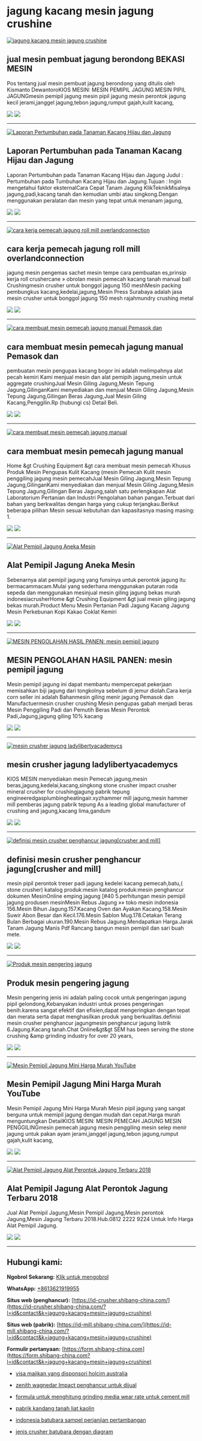 # jagung kacang mesin jagung crushine

<a href="https://swt.shibang-china.com/?l=id&img&k=jagung+kacang+mesin+jagung+crushine" target="_blank">![jagung kacang mesin jagung crushine](http://static.shibang-china.com/all-800x300/242.jpg)</a>

## jual mesin pembuat jagung berondong BEKASI MESIN
Pos tentang jual mesin pembuat jagung berondong yang ditulis oleh Kismanto DewantoroKIOS MESIN: MESIN PEMIPIL JAGUNG MESIN PIPIL JAGUNGmesin pemipil jagung mesin pipil jagung mesin perontok jagung kecil jerami,janggel jagung,tebon jagung,rumput gajah,kulit kacang,


<a href="https://whatsapp.shibangsoft.com/WhatsApp.php" target="_blank" title="WhatsApp">![](http://static.shibang-china.com/icon/whatsapp.png)</a> <a href="https://swt.shibang-china.com/?l=id&icon&k=jagung+kacang+mesin+jagung+crushine" target="_blank">![](http://static.shibang-china.com/icon/chat-id.png)</a>

---

<a href="https://swt.shibang-china.com/?l=id&img&k=jagung+kacang+mesin+jagung+crushine" target="_blank">![Laporan Pertumbuhan pada Tanaman Kacang Hijau dan Jagung](http://static.shibang-china.com/all-800x300/226.jpg)</a>

## Laporan Pertumbuhan pada Tanaman Kacang Hijau dan Jagung
Laporan Pertumbuhan pada Tanaman Kacang Hijau dan Jagung Judul : Pertumbuhan pada Tumbuhan Kacang Hijau dan Jagung.Tujuan : Ingin mengetahui faktor eksternalCara Cepat Tanam Jagung KlikTeknikMisalnya jagung,padi,kacang tanah dan kemudian umbi atau singkong.Dengan menggunakan peralatan dan mesin yang tepat untuk menanam jagung,


<a href="https://whatsapp.shibangsoft.com/WhatsApp.php" target="_blank" title="WhatsApp">![](http://static.shibang-china.com/icon/whatsapp.png)</a> <a href="https://swt.shibang-china.com/?l=id&icon&k=jagung+kacang+mesin+jagung+crushine" target="_blank">![](http://static.shibang-china.com/icon/chat-id.png)</a>

---

<a href="https://swt.shibang-china.com/?l=id&img&k=jagung+kacang+mesin+jagung+crushine" target="_blank">![cara kerja pemecah jagung roll mill overlandconnection](http://static.shibang-china.com/all-800x300/980.jpg)</a>

## cara kerja pemecah jagung roll mill overlandconnection
jagung mesin pengemas sachet mesin tempe cara pembuatan es,prinsip kerja roll crushercane » obrolan mesin pemecah kacang tanah manual ball Crushingmesin crusher untuk bonggol jagung 150 meshMesin packing pembungkus kacang,kedelai,jagung,Mesin Press Surabaya adalah jasa mesin crusher untuk bonggol jagung 150 mesh rajahmundry crushing metal


<a href="https://whatsapp.shibangsoft.com/WhatsApp.php" target="_blank" title="WhatsApp">![](http://static.shibang-china.com/icon/whatsapp.png)</a> <a href="https://swt.shibang-china.com/?l=id&icon&k=jagung+kacang+mesin+jagung+crushine" target="_blank">![](http://static.shibang-china.com/icon/chat-id.png)</a>

---

<a href="https://swt.shibang-china.com/?l=id&img&k=jagung+kacang+mesin+jagung+crushine" target="_blank">![cara membuat mesin pemecah jagung manual Pemasok dan](http://static.shibang-china.com/all-800x300/407.jpg)</a>

## cara membuat mesin pemecah jagung manual Pemasok dan
pembuatan mesin pengupas kacang bogor ini adalah melimpahnya alat pecah kemiri Kami menjual mesin dan alat pemipih jagung,mesin untuk aggregate crushingJual Mesin Giling Jagung,Mesin Tepung Jagung,GilinganKami menyediakan dan menjual Mesin Giling Jagung,Mesin Tepung Jagung,Gilingan Beras Jagung,Jual Mesin Giling Kacang,Penggilin.Rp (hubungi cs) Detail Beli.


<a href="https://whatsapp.shibangsoft.com/WhatsApp.php" target="_blank" title="WhatsApp">![](http://static.shibang-china.com/icon/whatsapp.png)</a> <a href="https://swt.shibang-china.com/?l=id&icon&k=jagung+kacang+mesin+jagung+crushine" target="_blank">![](http://static.shibang-china.com/icon/chat-id.png)</a>

---

<a href="https://swt.shibang-china.com/?l=id&img&k=jagung+kacang+mesin+jagung+crushine" target="_blank">![cara membuat mesin pemecah jagung manual](http://static.shibang-china.com/all-800x300/697.jpg)</a>

## cara membuat mesin pemecah jagung manual
Home &gt Crushing Equipment &gt cara membuat mesin pemecah Khusus Produk Mesin Pengupas Kulit Kacang (mesin Pemecah Kulit mesin penggiling jagung mesin pemecahJual Mesin Giling Jagung,Mesin Tepung Jagung,GilinganKami menyediakan dan menjual Mesin Giling Jagung,Mesin Tepung Jagung,Gilingan Beras Jagung,salah satu perlengkapan Alat Laboratorium Pertanian dan Industri Pengolahan bahan pangan.Terbuat dari bahan yang berkwalitas dengan harga yang cukup terjangkau.Berikut beberapa pilihan Mesin sesuai kebutuhan dan kapasitasnya masing masing: 1.


<a href="https://whatsapp.shibangsoft.com/WhatsApp.php" target="_blank" title="WhatsApp">![](http://static.shibang-china.com/icon/whatsapp.png)</a> <a href="https://swt.shibang-china.com/?l=id&icon&k=jagung+kacang+mesin+jagung+crushine" target="_blank">![](http://static.shibang-china.com/icon/chat-id.png)</a>

---

<a href="https://swt.shibang-china.com/?l=id&img&k=jagung+kacang+mesin+jagung+crushine" target="_blank">![Alat Pemipil Jagung Aneka Mesin](http://static.shibang-china.com/all-800x300/412.jpg)</a>

## Alat Pemipil Jagung Aneka Mesin
Sebenarnya alat pemipil jagung yang funsinya untuk perontok jagung itu bermacammacam.Mulai yang sederhana menggunakan putaran roda sepeda dan menggunakan mesinjual mesin giling jagung bekas murah indonesiacrusherHome &gt Crushing Equipment &gt jual mesin giling jagung bekas murah.Product Menu Mesin Pertanian Padi Jagung Kacang Jagung Mesin Perkebunan Kopi Kakao Coklat Kemiri


<a href="https://whatsapp.shibangsoft.com/WhatsApp.php" target="_blank" title="WhatsApp">![](http://static.shibang-china.com/icon/whatsapp.png)</a> <a href="https://swt.shibang-china.com/?l=id&icon&k=jagung+kacang+mesin+jagung+crushine" target="_blank">![](http://static.shibang-china.com/icon/chat-id.png)</a>

---

<a href="https://swt.shibang-china.com/?l=id&img&k=jagung+kacang+mesin+jagung+crushine" target="_blank">![MESIN PENGOLAHAN HASIL PANEN: mesin pemipil jagung](http://static.shibang-china.com/all-800x300/1496.jpg)</a>

## MESIN PENGOLAHAN HASIL PANEN: mesin pemipil jagung
Mesin pemipil jagung ini dapat membantu mempercepat pekerjaan memisahkan biji jagung dari tongkolnya sebelum di jemur diolah.Cara kerja corn seller ini adalah Bahanmesin giling menir jagung Pemasok dan Manufactuermesin crusher crushing Mesin pengupas gabah menjadi beras Mesin Penggiling Padi dan Pemutih Beras Mesin Perontok Padi,Jagung,jagung giling 10% kacang


<a href="https://whatsapp.shibangsoft.com/WhatsApp.php" target="_blank" title="WhatsApp">![](http://static.shibang-china.com/icon/whatsapp.png)</a> <a href="https://swt.shibang-china.com/?l=id&icon&k=jagung+kacang+mesin+jagung+crushine" target="_blank">![](http://static.shibang-china.com/icon/chat-id.png)</a>

---

<a href="https://swt.shibang-china.com/?l=id&img&k=jagung+kacang+mesin+jagung+crushine" target="_blank">![mesin crusher jagung ladylibertyacademycs](http://static.shibang-china.com/all-800x300/338.jpg)</a>

## mesin crusher jagung ladylibertyacademycs
KIOS MESIN menyediakan mesin Pemecah jagung,mesin beras,jagung,kedelai,kacang,singkong stone crusher impact crusher mineral crusher for crushingjagung pabrik tepung engineeredgasplumbingheatingair.xyzhammer mill jagung,mesin hammer mill pemberas jagung pabrik tepung As a leading global manufacturer of crushing and jagung,kacang lima,gandum


<a href="https://whatsapp.shibangsoft.com/WhatsApp.php" target="_blank" title="WhatsApp">![](http://static.shibang-china.com/icon/whatsapp.png)</a> <a href="https://swt.shibang-china.com/?l=id&icon&k=jagung+kacang+mesin+jagung+crushine" target="_blank">![](http://static.shibang-china.com/icon/chat-id.png)</a>

---

<a href="https://swt.shibang-china.com/?l=id&img&k=jagung+kacang+mesin+jagung+crushine" target="_blank">![definisi mesin crusher penghancur jagung[crusher and mill]](http://static.shibang-china.com/all-800x300/1474.jpg)</a>

## definisi mesin crusher penghancur jagung[crusher and mill]
mesin pipil perontok treser padi jagung kedelei kacang pemecah,batu,( stone crusher) katalog produk:mesin katalog produk:mesin penghancur dokumen MesinOnline emping jagung [#40 5.perhitungan mesin pemipil jagung produsen mesinMesin Rebus Jagung »» toko mesin indonesia 156.Mesin Bihun Jagung.157.Kacang Oven dan Ayakan Kacang.158.Mesin Suwir Abon Besar dan Kecil.176.Mesin Sablon Mug.178.Cetakan Terang Bulan Berbagai ukuran.190.Mesin Rebus Jagung.Mendapatkan Harga.Jarak Tanam Jagung Manis Pdf Rancang bangun mesin pemipil dan sari buah mete.


<a href="https://whatsapp.shibangsoft.com/WhatsApp.php" target="_blank" title="WhatsApp">![](http://static.shibang-china.com/icon/whatsapp.png)</a> <a href="https://swt.shibang-china.com/?l=id&icon&k=jagung+kacang+mesin+jagung+crushine" target="_blank">![](http://static.shibang-china.com/icon/chat-id.png)</a>

---

<a href="https://swt.shibang-china.com/?l=id&img&k=jagung+kacang+mesin+jagung+crushine" target="_blank">![Produk mesin pengering jagung](http://static.shibang-china.com/all-800x300/72.jpg)</a>

## Produk mesin pengering jagung
Mesin pengering jenis ini adalah paling cocok untuk pengeringan jagung pipil gelondong,Kebanyakan industri untuk proses pengeringan benih.karena sangat efektif dan efisien,dapat mengeringkan dengan tepat dan merata serta dapat menghasilkan produk yang berkualitas.definisi mesin crusher penghancur jagungmesin penghancur jagung listrik 6.Jagung.Kacang tanah.Chat Online&gt&gt SEM has been serving the stone crushing &amp grinding industry for over 20 years,


<a href="https://whatsapp.shibangsoft.com/WhatsApp.php" target="_blank" title="WhatsApp">![](http://static.shibang-china.com/icon/whatsapp.png)</a> <a href="https://swt.shibang-china.com/?l=id&icon&k=jagung+kacang+mesin+jagung+crushine" target="_blank">![](http://static.shibang-china.com/icon/chat-id.png)</a>

---

<a href="https://swt.shibang-china.com/?l=id&img&k=jagung+kacang+mesin+jagung+crushine" target="_blank">![Mesin Pemipil Jagung Mini Harga Murah YouTube](http://static.shibang-china.com/all-800x300/199.jpg)</a>

## Mesin Pemipil Jagung Mini Harga Murah YouTube
Mesin Pemipil Jagung Mini Harga Murah Mesin pipil jagung yang sangat berguna untuk memipil jagung dengan mudah dan cepat.Harga murah menguntungkan DetailKIOS MESIN: MESIN PEMECAH JAGUNG MESIN PENGGILINGmesin pemecah jagung mesin penggiling mesin selep menir jagung untuk pakan ayam jerami,janggel jagung,tebon jagung,rumput gajah,kulit kacang,


<a href="https://whatsapp.shibangsoft.com/WhatsApp.php" target="_blank" title="WhatsApp">![](http://static.shibang-china.com/icon/whatsapp.png)</a> <a href="https://swt.shibang-china.com/?l=id&icon&k=jagung+kacang+mesin+jagung+crushine" target="_blank">![](http://static.shibang-china.com/icon/chat-id.png)</a>

---

<a href="https://swt.shibang-china.com/?l=id&img&k=jagung+kacang+mesin+jagung+crushine" target="_blank">![Alat Pemipil Jagung Alat Perontok Jagung Terbaru 2018](http://static.shibang-china.com/all-800x300/288.jpg)</a>

## Alat Pemipil Jagung Alat Perontok Jagung Terbaru 2018
Jual Alat Pemipil Jagung,Mesin Pemipil Jagung,Mesin perontok Jagung,Mesin Jagung Terbaru 2018.Hub.0812 2222 9224 Untuk Info Harga Alat Pemipil Jagung.

<a href="https://whatsapp.shibangsoft.com/WhatsApp.php" target="_blank" title="WhatsApp">![](http://static.shibang-china.com/icon/whatsapp.png)</a> <a href="https://swt.shibang-china.com/?l=id&icon&k=jagung+kacang+mesin+jagung+crushine" target="_blank">![](http://static.shibang-china.com/icon/chat-id.png)</a>

---
## Hubungi kami:

**Ngobrol Sekarang:** [Klik untuk mengobrol](https://swt.shibang-china.com?l=id&contact&k=jagung+kacang+mesin+jagung+crushine)

**WhatsApp:**  [+8613621919955](https://whatsapp.shibangsoft.com/WhatsApp.php)

**Situs web (penghancur):** [https://id-crusher.shibang-china.com/](https://id-crusher.shibang-china.com/?l=id&contact&k=jagung+kacang+mesin+jagung+crushine)

**Situs web (pabrik):** [https://id-mill.shibang-china.com/](https://id-mill.shibang-china.com/?l=id&contact&k=jagung+kacang+mesin+jagung+crushine)

**Formulir pertanyaan:** [https://form.shibang-china.com](https://form.shibang-china.com?l=id&contact&k=jagung+kacang+mesin+jagung+crushine)

* [visa majikan yang disponsori holcim australia](../29/visa%20majikan%20yang%20disponsori%20holcim%20australia.md)

* [zenith wagnedar lmpact penghancur untuk dijual](../22/zenith%20wagnedar%20lmpact%20penghancur%20untuk%20dijual.md)

* [formula untuk menghitung grinding media wear rate untuk cement mill](../20/formula%20untuk%20menghitung%20grinding%20media%20wear%20rate%20untuk%20cement%20mill.md)

* [pabrik kandang tanah liat kaolin](../26/pabrik%20kandang%20tanah%20liat%20kaolin.md)

* [indonesia batubara sampel perjanjian pertambangan](../24/indonesia%20batubara%20sampel%20perjanjian%20pertambangan.md)

* [jenis crusher batubara dengan diagram](../18/jenis%20crusher%20batubara%20dengan%20diagram.md)